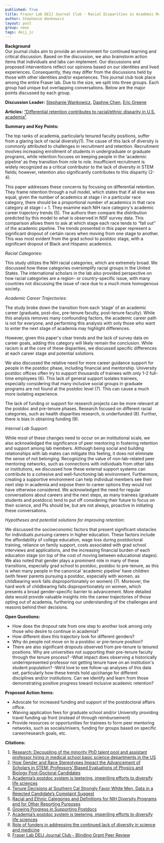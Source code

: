```yaml
---
published: True
title: Fraser Lab DEIJ Journal Club - Racial Disparities in Academic Retention 
author: Stephanie Wankowicz
layout: post
group: news
tags: deij_jc
---
```

**Background**
<br>
Our journal clubs aim to provide an environment for continued learning and critical discussion. Based on the discussion, we also brainstorm action items that individuals and labs can implement. Our discussions and proposed interventions reflect our opinions based on our identities and lived experiences. Consequently, they may differ from the discussions held by those with other identities and/or experiences.
This journal club took place among the entire Fraser lab. Due to the size, we split into three groups. Each group had unique but overlapping conversations. Below are the major points discussed by each group.

**Discussion Leader:** [Stephanie Wankowicz](/members/), [Daphne Chen](/members/), [Eric Greene](/members/#Eric%20Greene,%20Ph.D.)

**Articles:** 
[“Differential retention contributes to racial/ethnic disparity in U.S. academia”](https://journals.plos.org/plosone/article?id=10.1371/journal.pone.0259710)


**Summary and Key Points:**

The top ranks of academia, particularly tenured faculty positions, suffer from a glaring lack of racial diversity(1). The cause of this lack of diversity is commonly attributed to challenges in recruitment and retention. Recruitment involves increasing enrollment of students in undergraduate or graduate programs, while retention focuses on keeping people in the ‘academic pipeline’ as they transition from role to role. Insufficient recruitment is widely recognized as a critical contributor to the lack of diversity in STEM fields; however, retention also significantly contributes to this disparity (2-4).

This paper addresses these concerns by focusing on differential retention. They frame retention through a null model, which states that if all else was equal, given the number of academics at stage i in a particular race category, there should be a proportional number of academics in that race category at stage i + 1. They examine each NIH race category's academic career trajectory trends (5). The authors then compare the distribution predicted by this model to what is observed in NSF survey data. This comparison allows them to ask at which stage each race tends to “fall out” of the academic pipeline. The trends presented in this paper represent a significant dropout of certain races when moving from one stage to another. This was most evident from the grad school to postdoc stage, with a significant dropout of Black and Hispanic academics.

*Racial Categories:* 

This study utilizes the NIH racial categories, which are extremely broad. We discussed how these categories oversimplify racial groups in the United States. The international scholars in the lab also provided perspective on how racial categories are a region- or country-specific issue, with many countries not discussing the issue of race due to a much more homogenous society.


*Academic Career Trajectories:*

The study broke down the transition from each ‘stage’ of an academic career (graduate, post-doc, pre-tenure faculty, post-tenure faculty). While this analysis removes many confounding factors, the academic career path is not for everyone, and performing this analysis with only those who want to enter the next stage of academia may highlight differences. 

However, given this paper's clear trends and the lack of survey data on career goals, adding this category will likely remain the conclusion. While racism is at the core of these disparities, we discussed specific differences at each career stage and potential solutions.

We also discussed the relative need for more career guidance support for people in the postdoc phase, including financial and mentorship. University postdoc offices often try to support thousands of trainees with only 1-2 full-time employees (6). This lack of general support isolates trainees, especially considering that many inclusive social groups in graduate programs are not found at the postdoc level (7). This can cause a much more isolating experience. 

The lack of funding or support for research projects can be more relevant at the postdoc and pre-tenure phases. Research focused on different racial categories, such as health disparities research, is underfunded (8). Further, there is bias in obtaining funding (9). 


*Internal Lab Support:*

While most of these changes need to occur on an institutional scale, we also acknowledged the significance of peer mentoring in fostering retention and support among lab members. Although being social and building relationships with lab mates can mitigate this feeling, it does not eliminate the sense of not belonging. Recognizing the value of non-lab-related peer mentoring networks, such as connections with individuals from other labs or institutions, we discussed how these external support systems can contribute to a cohesive and well-functioning lab environment. Furthermore, creating a supportive environment can help individual members see their next step in academia and expose them to career options they would not have otherwise considered. We acknowledged the need for regular conversations about careers and the next steps, as many trainees (graduate students and postdocs) tend to put off considering their future to focus on their science, and PIs should be, but are not always, proactive in initiating these conversations.


*Hypotheses and potential solutions for improving retention:*

We discussed the socioeconomic factors that present significant obstacles for individuals pursuing careers in higher education. These factors include the affordability of college education, wage loss during postdoctoral training, reliance on family support, costs associated with grad school interviews and applications, and the increasing financial burden of each education stage (on top of the cost of moving between educational stages). We also noted that gender plays a prominent role in many of these transitions, especially grad school to postdoc, postdoc to pre-tenure, as this is when many people in the canonical ‘academic pipeline’ have children (with fewer parents pursuing a postdoc, especially with women, as childbearing work falls disproportionately on women) (7). Moreover, the hard work of childbearing falls disproportionately on women, which presents a broad gender-specific barrier to advancement. More detailed data would provide valuable insights into the career trajectories of those opting out of academia, furthering our understanding of the challenges and reasons behind their decisions.



**Open Questions:**
- How does the dropout rate from one step to another look among only those who desire to continue in academia? 
- How different does this trajectory look for different genders?
- Why do people not move on to a postdoc or pre-tenure position?
- There are also significant dropouts observed from pre-tenure to tenured positions. Why are universities not supporting their pre-tenure faculty through the tenure process? 
-What impact does observing a historically underrepresented professor not getting tenure have on an institution's student population? 
-We’d love to see follow-up analyses of this data set, particularly how these trends hold up/change for different disciplines and/or institutions. Can we identify and learn from those demonstrating positive progress toward inclusive academic retention? 

**Proposed Action Items:** 
- Advocate for increased funding and support of the postdoctoral affairs office.
- Waiving application fees for graduate school and/or University providing travel funding up front (instead of through reimbursement)
- Provide resources or opportunities for trainees to form peer mentoring networks, such as socials/mixers, funding for groups based on specific career/research goals, etc.

 **Citations:** 

 1) [Research: Decoupling of the minority PhD talent pool and assistant professor hiring in medical school basic science departments in the US](https://elifesciences.org/articles/21393)
 2) [How Gender and Race Stereotypes Impact the Advancement of Scholars in STEM: Professors’ Biased Evaluations of Physics and Biology Post-Doctoral Candidates](https://link.springer.com/article/10.1007/s11199-019-01052-w)
 3) [Academia’s postdoc system is teetering, imperiling efforts to diversify life sciences](https://www.statnews.com/2023/06/06/postdoc-system-teetering-imperiling-life-sciences-diversity/)
 4) [Tenure Decisions at Southern Cal Strongly Favor White Men, Data in a Rejected Candidate’s Complaint Suggest](https://www.chronicle.com/article/tenure-decisions-at-southern-cal-strongly-favor-white-men-data-in-a-rejected-candidates-complaint-suggest/)
 5) [Racial and Ethnic Categories and Definitions for NIH Diversity Programs and for Other Reporting Purposes](https://grants.nih.gov/grants/guide/notice-files/NOT-OD-15-089.html)
 6) [Growing Progress in Supporting Postdocs](https://cdn.ymaws.com/www.nationalpostdoc.org/resource/resmgr/docs/2021_npa_policy_report.pdf)
 7) [Academia’s postdoc system is teetering, imperiling efforts to diversify life sciences](https://www.statnews.com/2023/06/06/postdoc-system-teetering-imperiling-life-sciences-diversity/)
 8) [Role of funders in addressing the continued lack of diversity in science and medicine](https://www.nature.com/articles/s41591-021-01555-8)
 9) [Fraser Lab DEIJ Journal Club - Blinding Grant Peer Review](https://fraserlab.com/2022/11/04/DEIJ-Journal-Club/)
